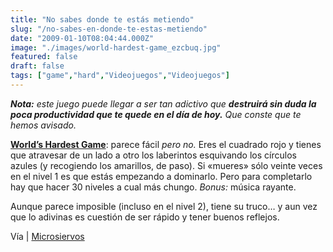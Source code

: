 ```yaml
---
title: "No sabes donde te estás metiendo"
slug: "/no-sabes-en-donde-te-estas-metiendo"
date: "2009-01-10T08:04:44.000Z"
image: "./images/world-hardest-game_ezcbuq.jpg"
featured: false
draft: false
tags: ["game","hard","Videojuegos","Videojuegos"]
---
```


***Nota:** este juego puede llegar a ser tan adictivo que **destruirá sin duda la poca productividad que te quede en el día de hoy.** Que conste que te hemos avisado.*

[**World’s Hardest Game**](http://www.boomgames.com/index.php?params=game/2247/Worlds-Hardest-Game/): parece fácil *pero no.* Eres el cuadrado rojo y tienes que atravesar de un lado a otro los laberintos esquivando los círculos azules (y recogiendo los amarillos, de paso). Si «mueres» sólo veinte veces en el nivel 1 es que estás empezando a dominarlo. Pero para completarlo hay que hacer 30 niveles a cual más chungo. *Bonus:* música rayante.

Aunque parece imposible (incluso en el nivel 2), tiene su truco… y aun vez que lo adivinas es cuestión de ser rápido y tener buenos reflejos.

Vía | [Microsiervos](http://www.microsiervos.com/)




